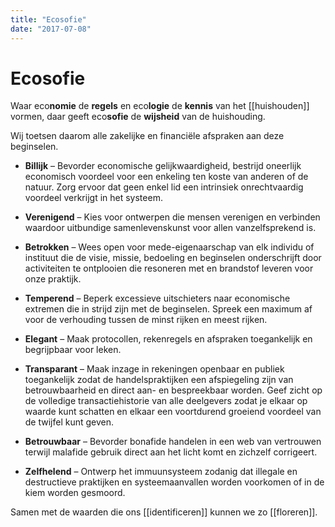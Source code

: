 ```yaml
---
title: "Ecosofie"
date: "2017-07-08"
---
```

# Ecosofie

Waar eco**nomie** de **regels** en eco**logie** de **kennis** van het [[huishouden]] vormen, daar geeft eco**sofie** de **wijsheid** van de huishouding.

Wij toetsen daarom alle zakelijke en financiële afspraken aan deze beginselen.

- **Billijk** – Bevorder economische gelijkwaardigheid, bestrijd oneerlijk economisch voordeel voor een enkeling ten koste van anderen of de natuur. Zorg ervoor dat geen enkel lid een intrinsiek onrechtvaardig voordeel verkrijgt in het systeem.

- **Verenigend** – Kies voor ontwerpen die mensen verenigen en verbinden waardoor uitbundige samenlevenskunst voor allen vanzelfsprekend is.

- **Betrokken** – Wees open voor mede-eigenaarschap van elk individu of instituut die de visie, missie, bedoeling en beginselen onderschrijft door activiteiten te ontplooien die resoneren met en brandstof leveren voor onze praktijk.

- **Temperend** – Beperk excessieve uitschieters naar economische extremen die in strijd zijn met de beginselen. Spreek een maximum af voor de verhouding tussen de minst rijken en meest rijken.

- **Elegant** – Maak protocollen, rekenregels en afspraken toegankelijk en begrijpbaar voor leken.

- **Transparant** – Maak inzage in rekeningen openbaar en publiek toegankelijk zodat de handelspraktijken een afspiegeling zijn van betrouwbaarheid en direct aan- en bespreekbaar worden. Geef zicht op de volledige transactiehistorie van alle deelgevers zodat je elkaar op waarde kunt schatten en elkaar een voortdurend groeiend voordeel van de twijfel kunt geven.

- **Betrouwbaar** – Bevorder bonafide handelen in een web van vertrouwen terwijl malafide gebruik direct aan het licht komt en zichzelf corrigeert.

- **Zelfhelend** – Ontwerp het immuunsysteem zodanig dat illegale en destructieve praktijken en systeemaanvallen worden voorkomen of in de kiem worden gesmoord.

Samen met de waarden die ons [[identificeren]] kunnen we zo [[floreren]].

